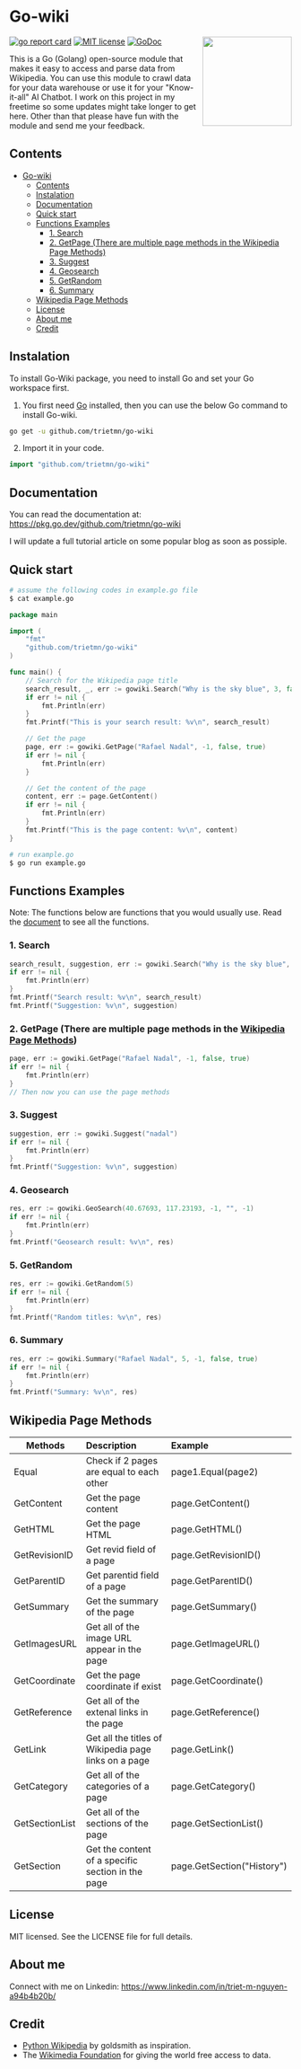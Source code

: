 # Go-wiki

<img align="right" width="159px" src="https://upload.wikimedia.org/wikipedia/en/8/80/Wikipedia-logo-v2.svg">

[![go report card](https://goreportcard.com/badge/github.com/trietmn/go-wiki "go report card")](https://goreportcard.com/report/github.com/trietmn/go-wiki)
[![MIT license](https://img.shields.io/badge/license-MIT-brightgreen.svg)](https://opensource.org/licenses/MIT)
[![GoDoc](https://godoc.org/github.com/trietmn/go-wiki?status.svg)](https://pkg.go.dev/github.com/trietmn/go-wiki)

This is a Go (Golang) open-source module that makes it easy to access and parse data from Wikipedia. You can use this module to crawl data for your data warehouse or use it for your "Know-it-all" AI Chatbot. I work on this project in my freetime so some updates might take longer to get here. Other than that please have fun with the module and send me your feedback.

## Contents

- [Go-wiki](#go-wiki)
  - [Contents](#contents)
  - [Instalation](#instalation)
  - [Documentation](#documentation)
  - [Quick start](#quick-start)
  - [Functions Examples](#functions-examples)
    - [1. Search](#1-search)
    - [2. GetPage (There are multiple page methods in the Wikipedia Page Methods)](#2-getpage-there-are-multiple-page-methods-in-the-wikipedia-page-methods)
    - [3. Suggest](#3-suggest)
    - [4. Geosearch](#4-geosearch)
    - [5. GetRandom](#5-getrandom)
    - [6. Summary](#6-summary)
  - [Wikipedia Page Methods](#wikipedia-page-methods)
  - [License](#license)
  - [About me](#about-me)
  - [Credit](#credit)

## Instalation

To install Go-Wiki package, you need to install Go and set your Go workspace first.
1. You first need [Go](https://golang.org/) installed, then you can use the below Go command to install Go-wiki.
```sh
go get -u github.com/trietmn/go-wiki
```
2. Import it in your code.
```go
import "github.com/trietmn/go-wiki"
```

## Documentation

You can read the documentation at: <https://pkg.go.dev/github.com/trietmn/go-wiki> 

I will update a full tutorial article on some popular blog as soon as possiple.

## Quick start

```sh
# assume the following codes in example.go file
$ cat example.go
```

```go
package main

import (
    "fmt"
    "github.com/trietmn/go-wiki"
)

func main() {
    // Search for the Wikipedia page title
    search_result, _, err := gowiki.Search("Why is the sky blue", 3, false)
    if err != nil {
        fmt.Println(err)
    }
    fmt.Printf("This is your search result: %v\n", search_result)

    // Get the page
    page, err := gowiki.GetPage("Rafael Nadal", -1, false, true)
    if err != nil {
        fmt.Println(err)
    }

    // Get the content of the page
    content, err := page.GetContent()
    if err != nil {
        fmt.Println(err)
    }
    fmt.Printf("This is the page content: %v\n", content)
}
```

```sh
# run example.go
$ go run example.go
```

## Functions Examples

Note: The functions below are functions that you would usually use. Read the [document](https://pkg.go.dev/github.com/trietmn/go-wiki) to see all the functions.

### 1. Search
```go
search_result, suggestion, err := gowiki.Search("Why is the sky blue", 3, true)
if err != nil {
    fmt.Println(err)
}
fmt.Printf("Search result: %v\n", search_result)
fmt.Printf("Suggestion: %v\n", suggestion)
```

### 2. GetPage (There are multiple page methods in the [Wikipedia Page Methods](#wikipedia-page-methods))
```go
page, err := gowiki.GetPage("Rafael Nadal", -1, false, true)
if err != nil {
    fmt.Println(err)
}
// Then now you can use the page methods
```

### 3. Suggest
```go
suggestion, err := gowiki.Suggest("nadal")
if err != nil {
    fmt.Println(err)
}
fmt.Printf("Suggestion: %v\n", suggestion)
```

### 4. Geosearch
```go
res, err := gowiki.GeoSearch(40.67693, 117.23193, -1, "", -1)
if err != nil {
    fmt.Println(err)
}
fmt.Printf("Geosearch result: %v\n", res)
```

### 5. GetRandom
```go
res, err := gowiki.GetRandom(5)
if err != nil {
    fmt.Println(err)
}
fmt.Printf("Random titles: %v\n", res)
```

### 6. Summary
```go
res, err := gowiki.Summary("Rafael Nadal", 5, -1, false, true)
if err != nil {
    fmt.Println(err)
}
fmt.Printf("Summary: %v\n", res)
```

## Wikipedia Page Methods

| Methods        | Description                                          | Example                    |
| -------------- | :--------------------------------------------------- | :------------------------- |
| Equal          | Check if 2 pages are equal to each other             | page1.Equal(page2)         |
| GetContent     | Get the page content                                 | page.GetContent()          |
| GetHTML        | Get the page HTML                                    | page.GetHTML()             |
| GetRevisionID  | Get revid field of a page                            | page.GetRevisionID()       |
| GetParentID    | Get parentid field of a page                         | page.GetParentID()         |
| GetSummary     | Get the summary of the page                          | page.GetSummary()          |
| GetImagesURL   | Get all of the image URL appear in the page          | page.GetImageURL()         |
| GetCoordinate  | Get the page coordinate if exist                     | page.GetCoordinate()       |
| GetReference   | Get all of the extenal links in the page             | page.GetReference()        |
| GetLink        | Get all the titles of Wikipedia page links on a page | page.GetLink()             |
| GetCategory    | Get all of the categories of a page                  | page.GetCategory()         |
| GetSectionList | Get all of the sections of the page                  | page.GetSectionList()      |
| GetSection     | Get the content of a specific section in the page    | page.GetSection("History") |

## License

MIT licensed. See the LICENSE file for full details.

## About me

Connect with me on Linkedin: <https://www.linkedin.com/in/triet-m-nguyen-a94b4b20b/>

## Credit

- [Python Wikipedia](https://github.com/goldsmith/Wikipedia) by goldsmith as inspiration.
- The [Wikimedia Foundation](https://wikimediafoundation.org/) for giving the world free access to data.